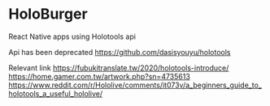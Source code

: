 # HoloBurger

React Native apps using Holotools api

Api has been deprecated
https://github.com/dasisyouyu/holotools

Relevant link
https://fubukitranslate.tw/2020/holotools-introduce/
https://home.gamer.com.tw/artwork.php?sn=4735613
https://www.reddit.com/r/Hololive/comments/it073v/a_beginners_guide_to_holotools_a_useful_hololive/
